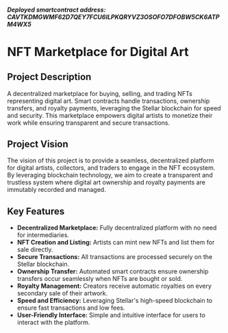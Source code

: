 ##### Deployed smartcontract address: CAVTKDMGWMF62D7QEY7FCU6ILPKQRYVZ3OSOFO7DFOBW5CK6ATPM4WX5

# NFT Marketplace for Digital Art

## Project Description
A decentralized marketplace for buying, selling, and trading NFTs representing digital art. Smart contracts handle transactions, ownership transfers, and royalty payments, leveraging the Stellar blockchain for speed and security. This marketplace empowers digital artists to monetize their work while ensuring transparent and secure transactions.

## Project Vision
The vision of this project is to provide a seamless, decentralized platform for digital artists, collectors, and traders to engage in the NFT ecosystem. By leveraging blockchain technology, we aim to create a transparent and trustless system where digital art ownership and royalty payments are immutably recorded and managed.

## Key Features
- **Decentralized Marketplace:** Fully decentralized platform with no need for intermediaries.
- **NFT Creation and Listing:** Artists can mint new NFTs and list them for sale directly.
- **Secure Transactions:** All transactions are processed securely on the Stellar blockchain.
- **Ownership Transfer:** Automated smart contracts ensure ownership transfers occur seamlessly when NFTs are bought or sold.
- **Royalty Management:** Creators receive automatic royalties on every secondary sale of their artwork.
- **Speed and Efficiency:** Leveraging Stellar's high-speed blockchain to ensure fast transactions and low fees.
- **User-Friendly Interface:** Simple and intuitive interface for users to interact with the platform.
